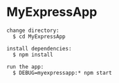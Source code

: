# MyExpressApp

```
change directory:
  $ cd MyExpressApp

install dependencies:
  $ npm install

run the app:
  $ DEBUG=myexpressapp:* npm start

```
